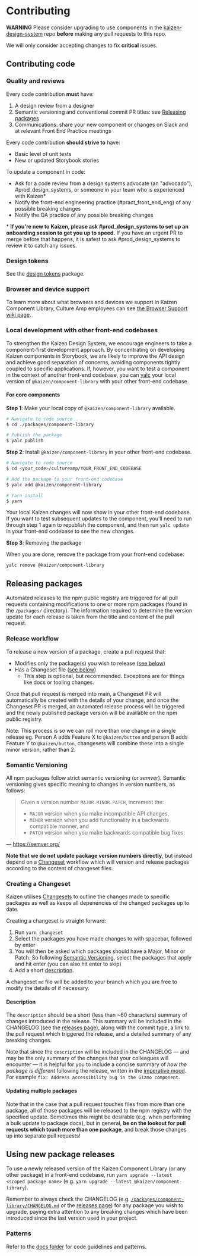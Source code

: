 # Contributing

**WARNING** Please consider upgrading to use components in the [kaizen-design-system](https://github.com/cultureamp/kaizen-design-system/) repo **before** making any pull requests to this repo.

We will only consider accepting changes to fix **critical** issues.

## Contributing code

### Quality and reviews

Every code contribution **must** have:

1. A design review from a designer
2. Semantic versioning and conventional commit PR titles: see [Releasing packages](#releasing-packages)
3. Communications: share your new component or changes on Slack and at relevant Front End Practice meetings

Every code contribution **should strive to** have:

- Basic level of unit tests
- New or updated Storybook stories

To update a component in code:

- Ask for a code review from a design systems advocate (an "advocado"), #prod_design_systems, or someone in your team who is experienced with Kaizen*
- Notify the front-end engineering practice (#pract_front_end_eng) of any possible breaking changes
- Notify the QA practice of any possible breaking changes

\* **If you're new to Kaizen, please ask #prod_design_systems to set up an onboarding session to get you up to speed.** If you have an urgent PR to merge before that happens, it is safest to ask #prod_design_systems to review it to catch any issues.

### Design tokens

See the [design tokens](https://github.com/cultureamp/kaizen-design-system/tree/main/packages/generator) package.

### Browser and device support

To learn more about what browsers and devices we support in Kaizen Component Library, Culture Amp employees can see [the Browser Support wiki page](https://cultureamp.atlassian.net/wiki/spaces/Prod/pages/1572948/Browser+Support+and+Stats).

### Local development with other front-end codebases

To strengthen the Kaizen Design System, we encourage engineers to take a component-first development approach. By concentrating on developing Kaizen components in Storybook, we are likely to improve the API design and achieve good separation of concerns, avoiding components tightly coupled to specific applications. If, however, you want to test a component in the context of another front-end codebase, you can [yalc](https://github.com/wclr/yalc) your local version of `@kaizen/component-library` with your other front-end codebase.

#### For core components

**Step 1**: Make your local copy of `@kaizen/component-library` available.

```sh
# Navigate to code source
$ cd ./packages/component-library

# Publish the package
$ yalc publish

```

**Step 2**: Install `@kaizen/component-library` in your other front-end codebase.

```sh
# Navigate to code source
$ cd <your_code>/cultureamp/YOUR_FRONT_END_CODEBASE

# Add the package to your front-end codebase
$ yalc add @kaizen/component-library

# Yarn install
$ yarn

```

Your local Kaizen changes will now show in your other front-end codebase. If you want to test subsequent updates to the component, you'll need to run through step 1 again to republish the component, and then run `yalc update` in your front-end codebase to see the new changes.

**Step 3**: Removing the package

When you are done, remove the package from your front-end codebase:

`yalc remove @kaizen/component-library`


## Releasing packages

Automated releases to the npm public registry are triggered for all pull requests containing modifications to one or more npm packages (found in the `/packages/` directory). The information required to determine the version update for each release is taken from the title and content of the pull request.

### Release workflow

To release a new version of a package, create a pull request that:

- Modifies only the package(s) you wish to release ([see below](#updating-multiple-packages))
- Has a Changeset file ([see below](#creating-a-changeset))
    - This step is optional, but recommended. Exceptions are for things like docs or tooling changes.

Once that pull request is merged into main, a Changeset PR will automatically be created with the details of your change, and once the Changeset PR is merged, an automated release process will be triggered and the newly published package version will be available on the npm public registry.

Note: This process is so we can roll more than one change in a single release eg. Person A adds Feature X to `@kaizen/button` and person B adds Feature Y to `@kaizen/button`, changesets will combine these into a single minor version, rather than 2.

### Semantic Versioning

All npm packages follow strict semantic versioning (or _semver_). Semantic versioning gives specific meaning to changes in version numbers, as follows:

> Given a version number `MAJOR.MINOR.PATCH`, increment the:
>
> - `MAJOR` version when you make incompatible API changes,
> - `MINOR` version when you add functionality in a backwards compatible manner, and
> - `PATCH` version when you make backwards compatible bug fixes.

— <https://semver.org/>

**Note that we do not update package version numbers directly**, but instead depend on a [Changeset](#creating-a-changese) workflow which will version and release packages according to the content of changeset files.

### Creating a Changeset

Kaizen utilises [Changesets](https://github.com/changesets/changesets) to outline the changes made to specific packages as well as keeps all depenencies of the changed packages up to date.

Creating a changeset is straight forward:

1. Run `yarn changeset`
2. Select the packages you have made changes to with spacebar, followed by enter
3. You will then be asked which packages should have a Major, Minor or Patch. So following [Semantic Versioning](#semantic-versioning), select the packages that apply and hit enter (you can also hit enter to skip)
4. Add a short [description](#description).

A changeset `md` file will be added to your branch which you are free to modify the details of if necessary.


#### Description

The `description` should be a short (less than ~60 characters) summary of changes introduced in the release. This summary will be included in the CHANGELOG (see the [releases page](https://github.com/cultureamp/kaizen-design-system/releases)), along with the commit type, a link to the pull request which triggered the release, and a detailed summary of any breaking changes.

Note that since the `description` will be included in the CHANGELOG — and may be the only summary of the changes that your colleagues will encounter — it is helpful for you to include a concise summary of _how the package is different_ following the release, written in the [imperative mood](https://chris.beams.io/posts/git-commit/#imperative). For example `fix: Address accessibility bug in the Gizmo component`.

#### Updating multiple packages

Note that in the case that a pull request touches files from more than one package, all of those packages will be released to the npm registry with the specified update. Sometimes this might be desirable (e.g. when performing a bulk update to package docs), but in general, **be on the lookout for pull requests which touch more than one package**, and break those changes up into separate pull requests!

## Using new package releases

To use a newly released version of the Kaizen Component Library (or any other package) in a front-end codebase, run `yarn upgrade --latest <scoped package name>` (e.g. `yarn upgrade --latest @kaizen/component-library`).

Remember to always check the CHANGELOG (e.g. [`/packages/component-library/CHANGELOG.md`](./packages/component-library/CHANGELOG.md) or the [releases page](https://github.com/cultureamp/kaizen-design-system/releases)) for any package you wish to upgrade, paying extra attention to any breaking changes which have been introduced since the last version used in your project.

### Patterns

Refer to the [docs folder](docs) for code guidelines and patterns.
